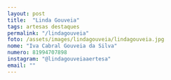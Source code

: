 ```yaml
---
layout: post
title:  "Linda Gouveia"
tags: artesas destaques
permalink: "/lindagouveia"
foto: /assets/images/lindagouveia/lindagouveia.jpg
nome: "Iva Cabral Gouveia da Silva"
numero: 81994707898
instagram: "@lindagouveiaaertesa"
email: ""
---
```



  
